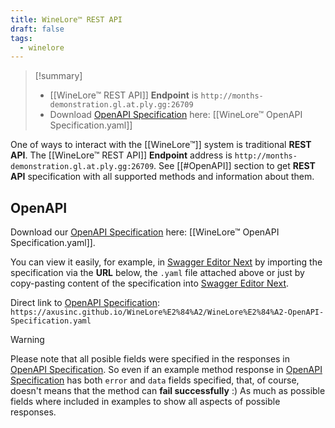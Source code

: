 ```yaml
---
title: WineLore™ REST API
draft: false
tags:
  - winelore
---
```

>[!summary]
>- [[WineLore™ REST API]] **Endpoint** is `http://months-demonstration.gl.at.ply.gg:26709`
>- Download [OpenAPI Specification](https://en.wikipedia.org/wiki/OpenAPI_Specification) here: [[WineLore™ OpenAPI Specification.yaml]]

One of ways to interact with the [[WineLore™]] system is traditional **REST API**. The [[WineLore™ REST API]] **Endpoint** address is `http://months-demonstration.gl.at.ply.gg:26709`. See [[#OpenAPI]] section to get **REST API** specification with all supported  methods and information about them.
## OpenAPI
Download our [OpenAPI Specification](https://en.wikipedia.org/wiki/OpenAPI_Specification) here: [[WineLore™ OpenAPI Specification.yaml]].

You can view it easily, for example, in [Swagger Editor Next](https://editor-next.swagger.io/) by importing the specification via the **URL** below, the `.yaml` file attached above or just by copy-pasting content of the specification into [Swagger Editor Next](https://editor-next.swagger.io/).

Direct link to [OpenAPI Specification](https://en.wikipedia.org/wiki/OpenAPI_Specification): `https://axusinc.github.io/WineLore%E2%84%A2/WineLore%E2%84%A2-OpenAPI-Specification.yaml`

> [!warning]
> Please note that all posible fields were specified in the responses in [OpenAPI Specification](https://en.wikipedia.org/wiki/OpenAPI_Specification). So even if an example method response in [OpenAPI Specification](https://en.wikipedia.org/wiki/OpenAPI_Specification) has both `error` and `data` fields specified, that, of course, doesn't means that the method can **fail successfully** :) As much as possible fields where included in examples to show all aspects of possible responses.

